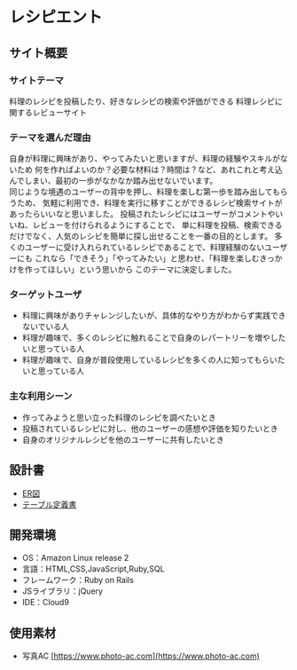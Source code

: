# レシピエント

## サイト概要
### サイトテーマ
料理のレシピを投稿したり、好きなレシピの検索や評価ができる
料理レシピに関するレビューサイト

### テーマを選んだ理由
自身が料理に興味があり、やってみたいと思いますが、料理の経験やスキルがないため
何を作ればよいのか？必要な材料は？時間は？など、あれこれと考え込んでしまい、最初の一歩がなかなか踏み出せないでいます。
<br>同じような境遇のユーザーの背中を押し、料理を楽しむ第一歩を踏み出してもらうため、
気軽に利用でき、料理を実行に移すことができるレシピ検索サイトがあったらいいなと思いました。
投稿されたレシピにはユーザーがコメントやいいね、レビューを付けられるようにすることで、
単に料理を投稿、検索できるだけでなく、人気のレシピを簡単に探し出せることを一番の目的とします。
多くのユーザーに受け入れられているレシピであることで、料理経験のないユーザーにも
これなら「できそう」「やってみたい」と思わせ、「料理を楽しむきっかけを作ってほしい」という思いから
このテーマに決定しました。

### ターゲットユーザ
- 料理に興味がありチャレンジしたいが、具体的なやり方がわからず実践できないでいる人
-  料理が趣味で、多くのレシピに触れることで自身のレパートリーを増やしたいと思っている人
- 料理が趣味で、自身が普段使用しているレシピを多くの人に知ってもらいたいと思っている人

### 主な利用シーン
- 作ってみようと思い立った料理のレシピを調べたいとき
- 投稿されているレシピに対し、他のユーザーの感想や評価を知りたいとき
- 自身のオリジナルレシピを他のユーザーに共有したいとき

## 設計書
- [ER図](/design_materials/レシピエント_ER図.drawio.png)
- [テーブル定義書](/design_materials/レシピエント_テーブル定義書.pdf)

## 開発環境
- OS：Amazon Linux release 2
- 言語：HTML,CSS,JavaScript,Ruby,SQL
- フレームワーク：Ruby on Rails
- JSライブラリ：jQuery
- IDE：Cloud9

## 使用素材
- 写真AC [https://www.photo-ac.com](https://www.photo-ac.com)